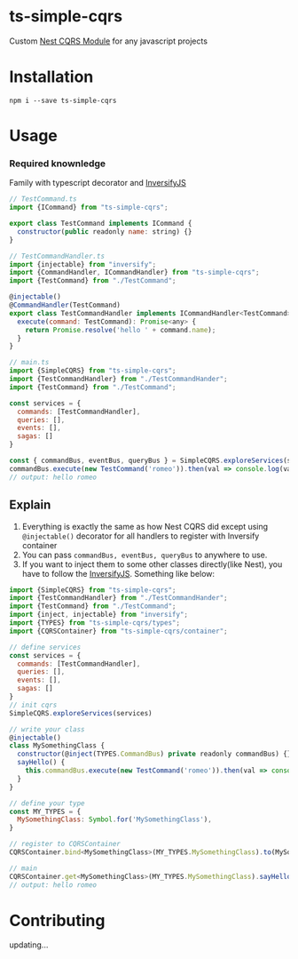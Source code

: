 # ts-simple-cqrs
Custom [Nest CQRS Module](https://github.com/nestjs/cqrs) for any javascript projects

# Installation
```
npm i --save ts-simple-cqrs
```
# Usage
### Required knownledge
Family with typescript decorator and [InversifyJS](https://github.com/inversify/InversifyJS)

```javascript
// TestCommand.ts
import {ICommand} from "ts-simple-cqrs";

export class TestCommand implements ICommand {
  constructor(public readonly name: string) {}
}

// TestCommandHandler.ts
import {injectable} from "inversify";
import {CommandHandler, ICommandHandler} from "ts-simple-cqrs";
import {TestCommand} from "./TestCommand";

@injectable()
@CommandHandler(TestCommand)
export class TestCommandHandler implements ICommandHandler<TestCommand> {
  execute(command: TestCommand): Promise<any> {
    return Promise.resolve('hello ' + command.name);
  }
}

// main.ts
import {SimpleCQRS} from "ts-simple-cqrs";
import {TestCommandHandler} from "./TestCommandHander";
import {TestCommand} from "./TestCommand";

const services = {
  commands: [TestCommandHandler],
  queries: [],
  events: [],
  sagas: []
}

const { commandBus, eventBus, queryBus } = SimpleCQRS.exploreServices(services)
commandBus.execute(new TestCommand('romeo')).then(val => console.log(val))
// output: hello romeo
```
## Explain
1. Everything is exactly the same as how Nest CQRS did except using `@injectable()` decorator for all handlers to register with Inversify container
2. You can pass `commandBus, eventBus, queryBus` to anywhere to use.
3. If you want to inject them to some other classes directly(like Nest), you have to follow the [InversifyJS](https://github.com/inversify/InversifyJS). Something like below:
```javascript
import {SimpleCQRS} from "ts-simple-cqrs";
import {TestCommandHandler} from "./TestCommandHander";
import {TestCommand} from "./TestCommand";
import {inject, injectable} from "inversify";
import {TYPES} from "ts-simple-cqrs/types";
import {CQRSContainer} from "ts-simple-cqrs/container";

// define services
const services = {
  commands: [TestCommandHandler],
  queries: [],
  events: [],
  sagas: []
}
// init cqrs
SimpleCQRS.exploreServices(services)

// write your class
@injectable()
class MySomethingClass {
  constructor(@inject(TYPES.CommandBus) private readonly commandBus) {}
  sayHello() {
    this.commandBus.execute(new TestCommand('romeo')).then(val => console.log(val))
  }
}

// define your type
const MY_TYPES = {
  MySomethingClass: Symbol.for('MySomethingClass'),
}

// register to CQRSContainer
CQRSContainer.bind<MySomethingClass>(MY_TYPES.MySomethingClass).to(MySomethingClass)

// main
CQRSContainer.get<MySomethingClass>(MY_TYPES.MySomethingClass).sayHello()
// output: hello romeo
```
# Contributing
updating...
